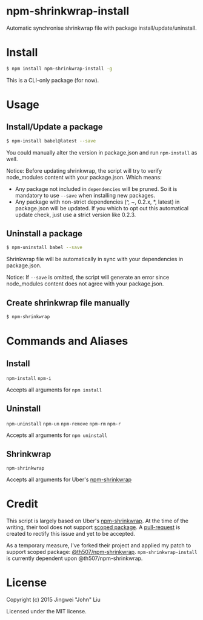 # npm-shrinkwrap-install

Automatic synchronise shrinkwrap file with package install/update/uninstall.


# Install
```bash
$ npm install npm-shrinkwrap-install -g
```

This is a CLI-only package (for now).

# Usage
## Install/Update a package

```bash
$ npm-install babel@latest --save
```

You could manually alter the version in package.json and run `npm-install` as well.


Notice:
Before updating shrinkwrap, the script will try to verify node_modules content with your package.json. Which means:
- Any package not included in `dependencies` will be pruned. So it is mandatory to use `--save` when installing new packages.
- Any package with non-strict dependencies (^, ~, 0.2.x, \*, latest) in package.json will be updated. If you which to opt out this automatical update check, just use a strict version like 0.2.3.

## Uninstall a package

```bash
$ npm-uninstall babel --save
```

Shrinkwrap file will be automatically in sync with your dependencies in package.json.

Notice:
If `--save` is omitted, the script will generate an error since node_modules content does not agree with your package.json.

## Create shrinkwrap file manually

```bash
$ npm-shrinkwrap
```

# Commands and Aliases

## Install
`npm-install`
`npm-i`

Accepts all arguments for `npm install`

## Uninstall
`npm-uninstall`
`npm-un`
`npm-remove`
`npm-rm`
`npm-r`

Accepts all arguments for `npm uninstall`

## Shrinkwrap
`npm-shrinkwrap`

Accepts all arguments for Uber's [npm-shrinkwrap](http://github.com/uber/npm-shrinkwrap)

# Credit

This script is largely based on Uber's [npm-shrinkwrap](http://github.com/uber/npm-shrinkwrap). At the time of the writing, their tool does not support [scoped package](https://docs.npmjs.com/misc/scope). A [pull-request](https://github.com/uber/npm-shrinkwrap/pull/80) is created to rectify this issue and yet to be accepted.

As a temporary measure, I've forked their project and applied my patch to support scoped package: [@th507/npm-shrinkwrap](https://www.npmjs.com/package/@th507/npm-shrinkwrap). `npm-shrinkwrap-install` is currently dependent upon @th507/npm-shrinkwrap.

# License

Copyright (c) 2015 Jingwei "John" Liu

Licensed under the MIT license.
